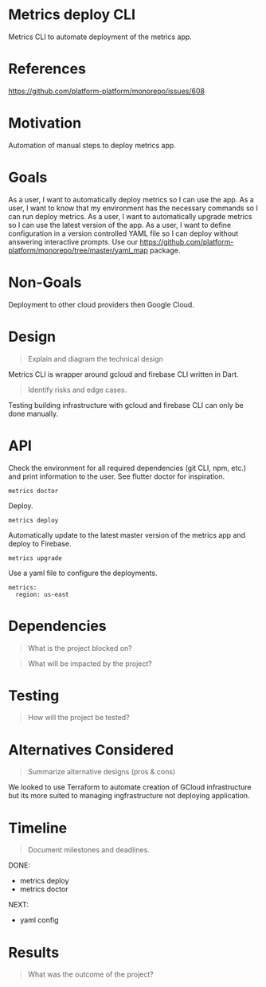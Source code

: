 # Metrics deploy CLI

 Metrics CLI to automate deployment of the metrics app.

# References

https://github.com/platform-platform/monorepo/issues/608

# Motivation

Automation of manual steps to deploy metrics app.

# Goals

As a user, I want to automatically deploy metrics so I can use the app.
As a user, I want to know that my environment has the necessary commands so I can run deploy metrics.
As a user, I want to automatically upgrade metrics so I can use the latest version of the app.
As a user, I want to define configuration in a version controlled YAML file so I can deploy without answering interactive prompts.
Use our https://github.com/platform-platform/monorepo/tree/master/yaml_map package.

# Non-Goals

Deployment to other cloud providers then Google Cloud.

# Design

> Explain and diagram the technical design

Metrics CLI is wrapper around gcloud and firebase CLI written in Dart.

> Identify risks and edge cases.

Testing building infrastructure with gcloud and firebase CLI can only be done manually.


# API

Check the environment for all required dependencies (git CLI, npm, etc.) and print information to the user. See flutter doctor for inspiration.

```
metrics doctor
```

Deploy.

```
metrics deploy
```

Automatically update to the latest master version of the metrics app and deploy to Firebase.

```
metrics upgrade
```

Use a yaml file to configure the deployments.

```
metrics:
  region: us-east
```



# Dependencies

> What is the project blocked on?

> What will be impacted by the project?



# Testing

> How will the project be tested?

# Alternatives Considered

> Summarize alternative designs (pros & cons)

We looked to use Terraform to automate creation of GCloud infrastructure but its more suited to managing ingfrastructure not deploying application.

# Timeline

> Document milestones and deadlines.

DONE:

  - metrics deploy 
  - metrics doctor

NEXT:

  - yaml config
  
# Results

> What was the outcome of the project?
